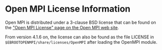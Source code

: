 # Open MPI License Information

Open MPI is distributed under a 3-clause BSD license that can be found on the
["Open MPI License" page on the Open MPI web site](https://www.open-mpi.org/community/license.php).

From version 4.1.6 on, the license can also be found as the file LICENSE in
`$EBROOTOPENMPI/share/licenses/OpenMPI` after loading the OpenMPI module. 

